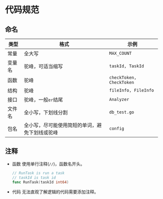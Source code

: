 # 代码规范

## 命名

| 类型   | 格式                                           | 示例                     |
| ------ | ---------------------------------------------- | ------------------------ |
| 常量   | 全大写                                         | `MAX_COUNT`              |
| 变量名 | 驼峰，可适当缩写                               | `taskId, TaskId`         |
| 函数   | 驼峰                                           | `checkToken, CheckToken` |
| 结构   | 驼峰                                           | `fileInfo, FileInfo`     |
| 接口   | 驼峰，一般`er`结尾                             | `Analyzer`               |
| 文件名 | 全小写，下划线分割                             | `db_test.go`             |
| 包名   | 全小写，尽可能使用简短的单词，避免下划线或驼峰 | `config`                 |

## 注释

- 函数 使用单行注释(`//`)，函数名开头。

  ```go
  // RunTask is run a task
  // taskId is task id
  func RunTask(taskId int64)
  ```

- 代码 无法直观了解逻辑的代码需要添加注释。